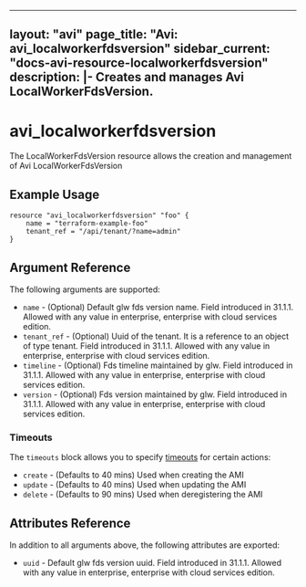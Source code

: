 <!--
    Copyright 2021 VMware, Inc.
    SPDX-License-Identifier: Mozilla Public License 2.0
-->
---
layout: "avi"
page_title: "Avi: avi_localworkerfdsversion"
sidebar_current: "docs-avi-resource-localworkerfdsversion"
description: |-
  Creates and manages Avi LocalWorkerFdsVersion.
---

# avi_localworkerfdsversion

The LocalWorkerFdsVersion resource allows the creation and management of Avi LocalWorkerFdsVersion

## Example Usage

```hcl
resource "avi_localworkerfdsversion" "foo" {
    name = "terraform-example-foo"
    tenant_ref = "/api/tenant/?name=admin"
}
```

## Argument Reference

The following arguments are supported:

* `name` - (Optional) Default glw fds version name. Field introduced in 31.1.1. Allowed with any value in enterprise, enterprise with cloud services edition.
* `tenant_ref` - (Optional) Uuid of the tenant. It is a reference to an object of type tenant. Field introduced in 31.1.1. Allowed with any value in enterprise, enterprise with cloud services edition.
* `timeline` - (Optional) Fds timeline maintained by glw. Field introduced in 31.1.1. Allowed with any value in enterprise, enterprise with cloud services edition.
* `version` - (Optional) Fds version maintained by glw. Field introduced in 31.1.1. Allowed with any value in enterprise, enterprise with cloud services edition.


### Timeouts

The `timeouts` block allows you to specify [timeouts](https://www.terraform.io/docs/configuration/resources.html#timeouts) for certain actions:

* `create` - (Defaults to 40 mins) Used when creating the AMI
* `update` - (Defaults to 40 mins) Used when updating the AMI
* `delete` - (Defaults to 90 mins) Used when deregistering the AMI

## Attributes Reference

In addition to all arguments above, the following attributes are exported:

* `uuid` -  Default glw fds version uuid. Field introduced in 31.1.1. Allowed with any value in enterprise, enterprise with cloud services edition.

